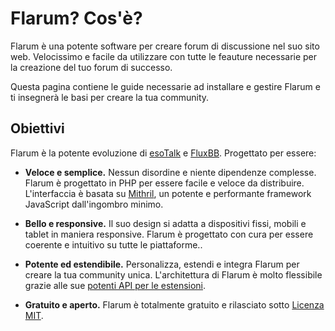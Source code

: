 <template>
  <outdated-it class="blue"></outdated-it>
</template>

# Flarum? Cos'è?

Flarum è una potente software per creare forum di discussione nel suo sito web. Velocissimo e facile da utilizzare con tutte le feauture necessarie per la creazione del tuo forum di successo.

Questa pagina contiene le guide necessarie ad installare e gestire Flarum e ti insegnerà le basi per creare la tua community.

## Obiettivi

Flarum è la potente evoluzione di [esoTalk](https://github.com/esotalk/esoTalk) e [FluxBB](https://fluxbb.org). Progettato per essere:

* **Veloce e semplice.** Nessun disordine e niente dipendenze complesse. Flarum è progettato in PHP per essere facile e veloce da distribuire. L'interfaccia è basata su [Mithril](https://mithril.js.org), un potente e performante framework JavaScript dall'ingombro minimo.

* **Bello e responsive.**  Il suo design si adatta a dispositivi fissi, mobili e tablet in maniera responsive. Flarum è progettato con cura per essere coerente e intuitivo su tutte le piattaforme..

* **Potente ed estendibile.** Personalizza, estendi e integra Flarum per creare la tua community unica. L'architettura di Flarum è molto flessibile grazie alle sue [potenti API per le estensioni](/extend/).

* **Gratuito e aperto.** Flarum è totalmente gratuito e rilasciato sotto [Licenza MIT](https://github.com/flarum/flarum/blob/master/LICENSE).
